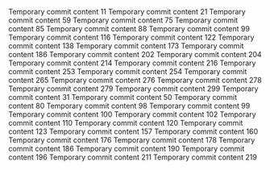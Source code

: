 Temporary commit content 11
Temporary commit content 21
Temporary commit content 59
Temporary commit content 75
Temporary commit content 85
Temporary commit content 88
Temporary commit content 99
Temporary commit content 116
Temporary commit content 122
Temporary commit content 138
Temporary commit content 173
Temporary commit content 186
Temporary commit content 202
Temporary commit content 204
Temporary commit content 214
Temporary commit content 216
Temporary commit content 253
Temporary commit content 254
Temporary commit content 265
Temporary commit content 276
Temporary commit content 278
Temporary commit content 279
Temporary commit content 299
Temporary commit content 31
Temporary commit content 50
Temporary commit content 80
Temporary commit content 98
Temporary commit content 99
Temporary commit content 100
Temporary commit content 102
Temporary commit content 110
Temporary commit content 120
Temporary commit content 123
Temporary commit content 157
Temporary commit content 160
Temporary commit content 176
Temporary commit content 178
Temporary commit content 186
Temporary commit content 190
Temporary commit content 196
Temporary commit content 211
Temporary commit content 219
